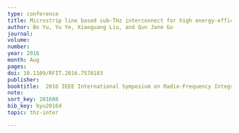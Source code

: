 ```yaml
---
type: conference
title: Microstrip line based sub-THz interconnect for high energy-efficiency chip-to-chip communications
author: Bo Yu, Yu Ye, Xiaoguang Liu, and Qun Jane Gu
journal:
volume:
number:
year: 2016
month: Aug
pages:
doi: 10.1109/RFIT.2016.7578183
publisher:
booktitle:  2016 IEEE International Symposium on Radio-Frequency Integration Technology (RFIT)
note:
sort_key: 201608
bib_key: byu2016d
topic: thz-inter

---
```

